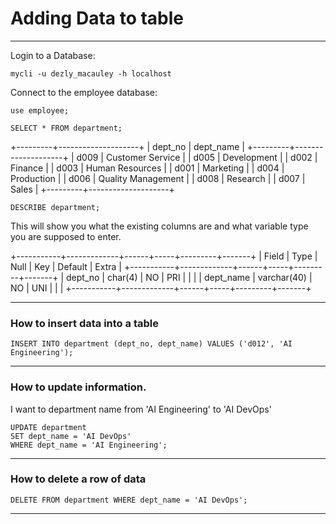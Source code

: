 # Adding Data to table
_______________________________________________________________________________

Login to a Database:
```
mycli -u dezly_macauley -h localhost
```

Connect to the employee database:
```
use employee;
```
```
SELECT * FROM department;
```
+---------+--------------------+
| dept_no | dept_name          |
+---------+--------------------+
| d009    | Customer Service   |
| d005    | Development        |
| d002    | Finance            |
| d003    | Human Resources    |
| d001    | Marketing          |
| d004    | Production         |
| d006    | Quality Management |
| d008    | Research           |
| d007    | Sales              |
+---------+--------------------+

```
DESCRIBE department;
```

This will show you what the existing columns are and what variable type you 
are supposed to enter.

+-----------+-------------+------+-----+---------+-------+
| Field     | Type        | Null | Key | Default | Extra |
+-----------+-------------+------+-----+---------+-------+
| dept_no   | char(4)     | NO   | PRI | <null>  |       |
| dept_name | varchar(40) | NO   | UNI | <null>  |       |
+-----------+-------------+------+-----+---------+-------+

_______________________________________________________________________________

### How to insert data into a table 

```
INSERT INTO department (dept_no, dept_name) VALUES ('d012', 'AI Engineering');
```
_______________________________________________________________________________

### How to update information. 

I want to department name from 'AI Engineering'
to 'AI DevOps' 

```
UPDATE department
SET dept_name = 'AI DevOps'
WHERE dept_name = 'AI Engineering';
```
_______________________________________________________________________________

### How to delete a row of data

```
DELETE FROM department WHERE dept_name = 'AI DevOps';
```

_______________________________________________________________________________

